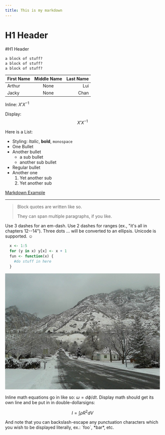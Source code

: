 ```yaml
---
title: This is my markdown
---
```


H1 Header
==========

#H1 Header

    a block of stuff?
    a block of stuff?
    a block of stuff?

|First Name|Middle Name| Last Name |
|:---------|:---------:|----------:|
|Arthur    |None| Lui       |
|Jacky     |None| Chan      |

Inline: $X'X^{-1}$

Display:
$$X'X^{-1}$$

Here is a List:

  * Styling: *Italic*, **bold**, `monospace`
  * One Bullet
  * Another bullet
    * a sub bullet
    * another sub bullet
  * Regular bullet
  * Another one
    1. Yet another sub
    2. Yet another sub

[Markdown Example](http://www.unexpected-vortices.com/sw/rippledoc/quick-markdown-example.html)

***

> Block quotes are
> written like so.
>
> They can span multiple paragraphs,
> if you like.

Use 3 dashes for an em-dash. Use 2 dashes for ranges (ex., "it's all
in chapters 12--14"). Three dots ... will be converted to an ellipsis.
Unicode is supported. ☺

~~~R
  x <- 1:5
  for (y in x) y[x] <- x + 1
  fun <- function(x) {
    #do stuff in here
  }
~~~

![example image](/img/briar.jpg "An exemplary image")

Inline math equations go in like so: $\omega = d\phi / dt$. Display
math should get its own line and be put in in double-dollarsigns:

$$I = \int \rho R^{2} dV$$

And note that you can backslash-escape any punctuation characters
which you wish to be displayed literally, ex.: \`foo\`, \*bar\*, etc.

